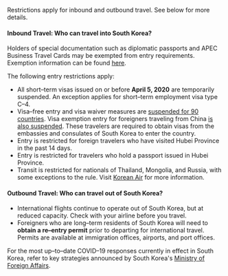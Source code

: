 Restrictions apply for inbound and outbound travel. See below for more details.

#### Inbound Travel: Who can travel into South Korea?

Holders of special documentation such as diplomatic passports and APEC Business Travel Cards may be exempted from entry requirements. Exemption information can be found [here](http://www.immigration.go.kr/immigration_eng/1832/subview.do?enc=Zm5jdDF8QEB8JTJGYmJzJTJGaW1taWdyYXRpb25fZW5nJTJGMjI5JTJGNTIyNjQ5JTJGYXJ0Y2xWaWV3LmRvJTNGcGFzc3dvcmQlM0QlMjZyZ3NCZ25kZVN0ciUzRCUyNmJic0NsU2VxJTNEJTI2cmdzRW5kZGVTdHIlM0QlMjZpc1ZpZXdNaW5lJTNEZmFsc2UlMjZwYWdlJTNEMSUyNmJic09wZW5XcmRTZXElM0QlMjZzcmNoQ29sdW1uJTNEJTI2c3JjaFdyZCUzRCUyNg%253D%253D).

The following entry restrictions apply:

- All short–term visas issued on or before **April 5, 2020** are temporarily suspended. An exception applies  for short–term employment visa type C–4.
- Visa–free entry and visa waiver measures are [suspended for 90 countries](http://overseas.mofa.go.kr/hk-en/brd/m_1495/view.do?seq=761299). Visa exemption entry for foreigners traveling from China [is also suspended](https://kr.usembassy.gov/022420-covid-19-information/). These travelers are required to obtain visas from the embassies and consulates of South Korea to enter the country. 
- Entry is restricted for foreign travelers who have visited Hubei Province in the past 14 days.
- Entry is restricted for travelers who hold a passport issued in Hubei Province.
- Transit is restricted for nationals of Thailand, Mongolia, and Russia, with some exceptions to the rule. Visit [Korean Air](https://www.koreanair.com/global/en/2020_02_TSA_detail.html) for more information.

#### Outbound Travel: Who can travel out of South Korea?

- International flights continue to operate out of South Korea, but at reduced capacity. Check with your airline before you travel.
- Foreigners who are long–term residents of South Korea will need to **obtain a re–entry permit** prior to departing for international travel. Permits are available at immigration offices, airports, and port offices.

For the most up–to–date COVID–19 responses currently in effect in South Korea, refer to key strategies announced by South Korea's [Ministry of Foreign Affairs](http://www.mofa.go.kr/eng/brd/m_22742/list.do).

